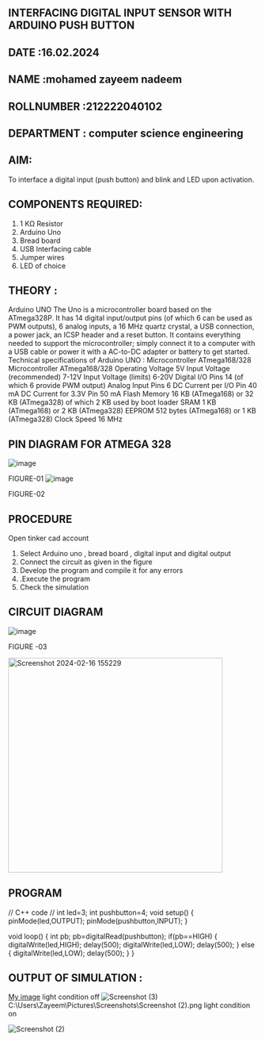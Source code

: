 ## INTERFACING DIGITAL INPUT SENSOR WITH ARDUINO PUSH BUTTON
## DATE :16.02.2024
## NAME :mohamed zayeem nadeem																		             
## ROLLNUMBER :212222040102
## DEPARTMENT : computer science engineering


## AIM:
To interface a digital input (push button) and blink and LED upon activation.
## COMPONENTS REQUIRED:
1.	1 KΩ Resistor 
2.	Arduino Uno 
3.	Bread board 
4.	USB Interfacing cable 
5.	Jumper wires 
6.	LED of choice 
## THEORY :
Arduino UNO
 	  The Uno is a microcontroller board based on the ATmega328P. It has 14 digital input/output pins (of which 6 can be used as PWM outputs), 6 analog inputs, a 16 MHz quartz crystal, a USB connection, a power jack, an ICSP header and a reset button. It contains everything needed to support the microcontroller; simply connect it to a computer with a USB cable or power it with a AC-to-DC adapter or battery to get started.
	Technical specifications of Arduino UNO :
Microcontroller	ATmega168/328
Microcontroller	ATmega168/328
Operating Voltage	5V
Input Voltage (recommended)	7-12V
Input Voltage (limits)	6-20V
Digital I/O Pins	14 (of which 6 provide PWM output)
Analog Input Pins	6
DC Current per I/O Pin	40 mA
DC Current for 3.3V Pin	50 mA
Flash Memory	16 KB (ATmega168) or 32 KB (ATmega328) of which 2 KB used by boot loader
SRAM	1 KB (ATmega168) or 2 KB (ATmega328)
EEPROM	512 bytes (ATmega168) or 1 KB (ATmega328)
Clock Speed	16 MHz
## PIN DIAGRAM FOR ATMEGA 328
 
![image](https://user-images.githubusercontent.com/36288975/163530394-115baee4-7ed1-49fe-9cce-d7b625e11e85.png)

FIGURE-01
![image](https://user-images.githubusercontent.com/36288975/163530431-4d390e98-0942-42d8-95b8-f57d348e6ad8.png)

FIGURE-02
## PROCEDURE 
 Open tinker cad account 
1.	Select Arduino uno , bread board , digital input and digital output 
2.	Connect the circuit as given in the figure 
3.	Develop the program and compile it for any errors 
4.	 .Execute the program 
5.	Check the simulation 



## CIRCUIT DIAGRAM 


![image](https://user-images.githubusercontent.com/36288975/163530437-87a0afbd-b3c9-44ad-b907-5de63486fb9d.png)



FIGURE -03

<img width="433" alt="Screenshot 2024-02-16 155229" src="https://github.com/mohamedzayeemnadeem/-INTERFACING-DIGITAL-INPUT-SENSOR-WITH-ARDUINO-PUSH-BUTTON-/assets/119476069/0d45be66-fb86-4980-8cd9-0699d0d1a544">




## PROGRAM 

 // C++ code
//
int led=3;
int pushbutton=4;
void setup()
{
  pinMode(led,OUTPUT);
  pinMode(pushbutton,INPUT);
}

void loop()
{
  int pb;
  pb=digitalRead(pushbutton);
  if(pb==HIGH)
  {
    digitalWrite(led,HIGH);
    delay(500);
    digitalWrite(led,LOW);
    delay(500);
  }
  else
  {
    digitalWrite(led,LOW);
    delay(500);
  }
}
 









 
 
 



## OUTPUT OF SIMULATION :

[My image](username.github.com/repository/img/image.jpg)
light condition off
![Screenshot (3)](https://github.com/mohamedzayeemnadeem/-INTERFACING-DIGITAL-INPUT-SENSOR-WITH-ARDUINO-PUSH-BUTTON-/assets/119476069/0f9c6dff-c3c0-4ad6-aba7-443e7eab247a)
C:\Users\Zayeem\Pictures\Screenshots\Screenshot (2).png
light condition on

![Screenshot (2)](https://github.com/mohamedzayeemnadeem/-INTERFACING-DIGITAL-INPUT-SENSOR-WITH-ARDUINO-PUSH-BUTTON-/assets/119476069/4f901081-db17-4792-a602-3f548f7dd076)



